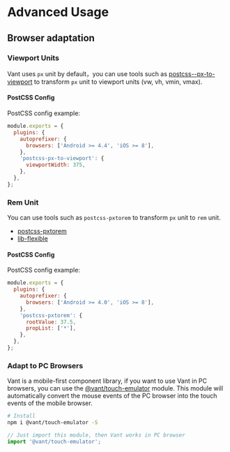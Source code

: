 # Advanced Usage

## Browser adaptation

### Viewport Units

Vant uses `px` unit by default，you can use tools such as [postcss--px-to-viewport](https://github.com/evrone/postcss-px-to-viewport) to transform `px` unit to viewport units (vw, vh, vmin, vmax).

#### PostCSS Config

PostCSS config example:

```js
module.exports = {
  plugins: {
    autoprefixer: {
      browsers: ['Android >= 4.4', 'iOS >= 8'],
    },
    'postcss-px-to-viewport': {
      viewportWidth: 375,
    },
  },
};
```

### Rem Unit

You can use tools such as `postcss-pxtorem` to transform `px` unit to `rem` unit.

- [postcss-pxtorem](https://github.com/cuth/postcss-pxtorem)
- [lib-flexible](https://github.com/amfe/lib-flexible)

#### PostCSS Config

PostCSS config example:

```js
module.exports = {
  plugins: {
    autoprefixer: {
      browsers: ['Android >= 4.0', 'iOS >= 8'],
    },
    'postcss-pxtorem': {
      rootValue: 37.5,
      propList: ['*'],
    },
  },
};
```

### Adapt to PC Browsers

Vant is a mobile-first component library, if you want to use Vant in PC browsers, you can use the [@vant/touch-emulator](https://github.com/youzan/vant/tree/dev/packages/vant-touch-emulator) module. This module will automatically convert the mouse events of the PC browser into the touch events of the mobile browser.

```bash
# Install
npm i @vant/touch-emulator -S
```

```js
// Just import this module, then Vant works in PC browser
import '@vant/touch-emulator';
```
